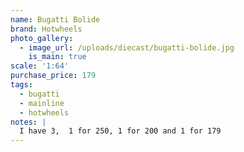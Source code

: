 ```yaml
---
name: Bugatti Bolide
brand: Hotwheels
photo_gallery:
  - image_url: /uploads/diecast/bugatti-bolide.jpg
    is_main: true
scale: '1:64'
purchase_price: 179
tags:
  - bugatti
  - mainline
  - hotwheels
notes: |
  I have 3,  1 for 250, 1 for 200 and 1 for 179
---
```


